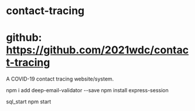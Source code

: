# contact-tracing
# github: https://github.com/2021wdc/contact-tracing

A COVID-19 contact tracing website/system.

npm i add deep-email-validator --save
npm install express-session

sql_start
npm start
